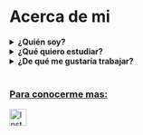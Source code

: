<h1> Acerca de mi </h1>

<div>
<details>
        <summary><b>¿Quién soy?</b></summary>
        <br>
            <p><i>Me llamo Uriel Benitez, soy de Berazategui, provincia de Buenos Aires, Argentina. Tengo 18 años, estudio en la <b>Escuela de Educación Técnica N°7</b>, más conocida como <a href = "https://www.impatrq.com/ ">IMPA</a>, en Quilmes.</p>
            <p>Tengo muchos pasatiempos, juego al voley, escucho musica, pero lo que más disfruto es jugar videojuegos con mis amigos. Desde chiquito, 8 años aproximadamente, me interesó todo lo relacionado con los videojuegos, el que más jugué en esa época fue el Counter Strike 1.6 (hoy en dia juego al Global Offensive) y el Age of Empires.</p>
            <p>Otra pasión que tengo ademas de los videojuegos son los deportes, amo jugar al futbol y al voley, no me gusta tanto verlos porque me desespera no poder jugar, pero los partidos de la selección no me los pierdo por nada.
            </p></i>    
 </details>
 </div>
    <div>
    <details>
        <summary><b>¿Qué quiero estudiar?</b></summary>
        <br>
            <p><i>Siempre fue un tema que me costó, hoy en día creo que lo tengo un poco más claro, pero el camino sigue estando medio nublado. Estos ultimos años del colegio (olvidé decirlo, estudio la especialidad de Técnico Aviónico) me di cuenta que las materias que más me gustan son las que interviene algun tipo de programación, ya sea en <b>Python</b>, en <b>C</b>, en <b>Arduino</b>, etc. Este tipo de materias me gustan pero se me hacen dificiles por igual, pero aún así intento poder entender.</p>
            <p>A lo que quiero llegar es lo siguiente, hace poco empecé a pensar en estudiar algo relacionado con la programación una vez termine el colegio, y la carrera que más me llama la atencion por ahora es la de desarrollo web, ya que estoy intentando aprender <b>HTML</b> y <b>CSS</b> por mi cuenta mediante cursos gratis en linea.</p></i>
    </details>
    </div>
        <div>
        <details>
            <summary><b>¿De qué me gustaría trabajar?</b></summary>
            <br>
                <p><i>En el mejor de los casos me gustaria poder encontrar un trabajo relacionado con mis estudios, pero debido a la situacion de nuestro país cualquier trabajo es valioso. Pero como dije, me gustaria encontrar un trabajo como desarrollador web, ya sea para una empresa, o realizar proyectos independientes, por ejemplo, ofreciendo el servicio para gente que me necesite para un proyecto en específico.</p>
        </details>
        </i>
        </div>
<br>
<h3> <u>Para conocerme mas:</u> </h2>
    <a href = "https://www.instagram.com/urielbenitezz/"><img src="https://cdn.jsdelivr.net/npm/simple-icons@v3/icons/instagram.svg" width="30px" alt="Instagram personal" title="Instagram personal"></a>








